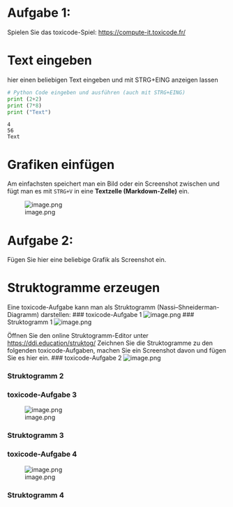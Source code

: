 # Aufgabe 1:


Spielen Sie das toxicode-Spiel: https://compute-it.toxicode.fr/

# Text eingeben

hier einen beliebigen Text eingeben und mit STRG+EING anzeigen lassen

``` python
# Python Code eingeben und ausführen (auch mit STRG+EING)
print (2+2)
print (7*8)
print ("Text")
```

    4
    56
    Text

# Grafiken einfügen

Am einfachsten speichert man ein Bild oder ein Screenshot zwischen und
fügt man es mit `STRG+V` in eine **Textzelle (Markdown-Zelle)** ein.

<figure>
<img
src="00_Einführung-in-Jupyter_files/figure-markdown_strict/cell-5-1-b0b8ebb9-b116-472f-9d0c-618f1b8adaeb.png"
alt="image.png" />
<figcaption aria-hidden="true">image.png</figcaption>
</figure>

# Aufgabe 2:

Fügen Sie hier eine beliebige Grafik als Screenshot ein.

# Struktogramme erzeugen

Eine toxicode-Aufgabe kann man als Struktogramm
(Nassi–Shneiderman-Diagramm) darstellen: \### toxicode-Aufgabe 1
![image.png](00_Einführung-in-Jupyter_files/figure-markdown_strict/cell-7-1-0ff62896-4199-43d7-a4cf-c9a966dcd1cf.png)
\### Struktogramm 1
![image.png](00_Einführung-in-Jupyter_files/figure-markdown_strict/cell-7-2-b1276127-4cb5-4b38-8a14-77383a320902.png)

Öffnen Sie den online Struktogramm-Editor unter
https://ddi.education/struktog/ Zeichnen Sie die Struktogramme zu den
folgenden toxicode-Aufgaben, machen Sie ein Screenshot davon und fügen
Sie es hier ein. \### toxicode-Aufgabe 2
![image.png](00_Einführung-in-Jupyter_files/figure-markdown_strict/cell-7-3-e64fdcf3-4a9b-4319-a4be-e4c8b6e1e991.png)

### Struktogramm 2

### toxicode-Aufgabe 3

<figure>
<img
src="00_Einführung-in-Jupyter_files/figure-markdown_strict/cell-9-1-61079971-0344-4356-a466-c09c69c71b3f.png"
alt="image.png" />
<figcaption aria-hidden="true">image.png</figcaption>
</figure>

### Struktogramm 3

### toxicode-Aufgabe 4

<figure>
<img
src="00_Einführung-in-Jupyter_files/figure-markdown_strict/cell-11-1-8da8eb65-e253-4c47-844e-0db3a1f6426d.png"
alt="image.png" />
<figcaption aria-hidden="true">image.png</figcaption>
</figure>

### Struktogramm 4
